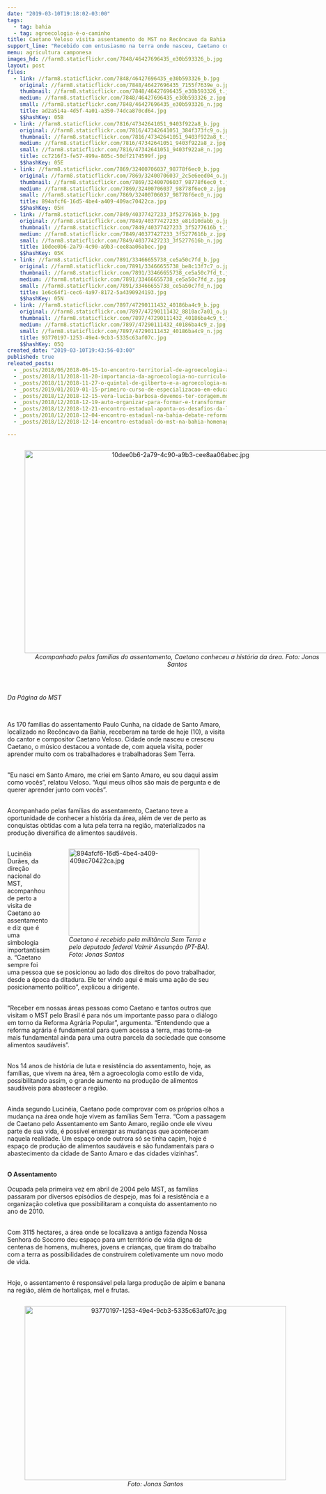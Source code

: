```yaml
---
date: "2019-03-10T19:18:02-03:00"
tags:
  - tag: bahia
  - tag: agroecologia-é-o-caminho
title: Caetano Veloso visita assentamento do MST no Recôncavo da Bahia
support_line: "Recebido com entusiasmo na terra onde nasceu, Caetano conhece a história de luta e resistência do assentamento Paulo Cunha"
menu: agricultura camponesa
images_hd: //farm8.staticflickr.com/7848/46427696435_e30b593326_b.jpg
layout: post
files:
  - link: //farm8.staticflickr.com/7848/46427696435_e30b593326_b.jpg
    original: //farm8.staticflickr.com/7848/46427696435_7155f7639e_o.jpg
    thumbnail: //farm8.staticflickr.com/7848/46427696435_e30b593326_t.jpg
    medium: //farm8.staticflickr.com/7848/46427696435_e30b593326_z.jpg
    small: //farm8.staticflickr.com/7848/46427696435_e30b593326_n.jpg
    title: ad2a514a-4d5f-4a01-a350-74dca870cd64.jpg
    $$hashKey: 05B
  - link: //farm8.staticflickr.com/7816/47342641051_9403f922a8_b.jpg
    original: //farm8.staticflickr.com/7816/47342641051_384f373fc9_o.jpg
    thumbnail: //farm8.staticflickr.com/7816/47342641051_9403f922a8_t.jpg
    medium: //farm8.staticflickr.com/7816/47342641051_9403f922a8_z.jpg
    small: //farm8.staticflickr.com/7816/47342641051_9403f922a8_n.jpg
    title: cc7216f3-fe57-499a-805c-50df2174599f.jpg
    $$hashKey: 05E
  - link: //farm8.staticflickr.com/7869/32400706037_98778f6ec0_b.jpg
    original: //farm8.staticflickr.com/7869/32400706037_2c5e6eed04_o.jpg
    thumbnail: //farm8.staticflickr.com/7869/32400706037_98778f6ec0_t.jpg
    medium: //farm8.staticflickr.com/7869/32400706037_98778f6ec0_z.jpg
    small: //farm8.staticflickr.com/7869/32400706037_98778f6ec0_n.jpg
    title: 894afcf6-16d5-4be4-a409-409ac70422ca.jpg
    $$hashKey: 05H
  - link: //farm8.staticflickr.com/7849/40377427233_3f5277616b_b.jpg
    original: //farm8.staticflickr.com/7849/40377427233_e81d10dabb_o.jpg
    thumbnail: //farm8.staticflickr.com/7849/40377427233_3f5277616b_t.jpg
    medium: //farm8.staticflickr.com/7849/40377427233_3f5277616b_z.jpg
    small: //farm8.staticflickr.com/7849/40377427233_3f5277616b_n.jpg
    title: 10dee0b6-2a79-4c90-a9b3-cee8aa06abec.jpg
    $$hashKey: 05K
  - link: //farm8.staticflickr.com/7891/33466655738_ce5a50c7fd_b.jpg
    original: //farm8.staticflickr.com/7891/33466655738_be8c13f7c7_o.jpg
    thumbnail: //farm8.staticflickr.com/7891/33466655738_ce5a50c7fd_t.jpg
    medium: //farm8.staticflickr.com/7891/33466655738_ce5a50c7fd_z.jpg
    small: //farm8.staticflickr.com/7891/33466655738_ce5a50c7fd_n.jpg
    title: 1e6c64f1-cec6-4a97-8172-5a4390924193.jpg
    $$hashKey: 05N
  - link: //farm8.staticflickr.com/7897/47290111432_40186ba4c9_b.jpg
    original: //farm8.staticflickr.com/7897/47290111432_8810ac7a01_o.jpg
    thumbnail: //farm8.staticflickr.com/7897/47290111432_40186ba4c9_t.jpg
    medium: //farm8.staticflickr.com/7897/47290111432_40186ba4c9_z.jpg
    small: //farm8.staticflickr.com/7897/47290111432_40186ba4c9_n.jpg
    title: 93770197-1253-49e4-9cb3-5335c63af07c.jpg
    $$hashKey: 05Q
created_date: "2019-03-10T19:43:56-03:00"
published: true
releated_posts:
  - _posts/2018/06/2018-06-15-1o-encontro-territorial-de-agroecologia-acontece-no-extremo-sul-da-bahia.md
  - _posts/2018/11/2018-11-20-importancia-da-agroecologia-no-curriculo-das-escola-do-campo.md
  - _posts/2018/11/2018-11-27-o-quintal-de-gilberto-e-a-agroecologia-na-saude-das-camponesas-e-camponeses.md
  - _posts/2019/01/2019-01-15-primeiro-curso-de-especializacao-em-educacao-e-agroecologia-acontece-no-extremo-sul-da-bahia.md
  - _posts/2018/12/2018-12-15-vera-lucia-barbosa-devemos-ter-coragem.md
  - _posts/2018/12/2018-12-19-auto-organizar-para-formar-e-transformar.md
  - _posts/2018/12/2018-12-21-encontro-estadual-aponta-os-desafios-da-luta-pela-terra-na-bahia.md
  - _posts/2018/12/2018-12-04-encontro-estadual-na-bahia-debate-reforma-agraria-popular-e-homenageia-marcio-matos.md
  - _posts/2018/12/2018-12-14-encontro-estadual-do-mst-na-bahia-homenageia-marcio-matos.md

---
```

<div style="text-align:center">
<figure class="image" style="display:inline-block"><img alt="10dee0b6-2a79-4c90-a9b3-cee8aa06abec.jpg" height="466" src="//farm8.staticflickr.com/7849/40377427233_3f5277616b_b.jpg" width="700" />
<figcaption><em>Acompanhado pelas fam&iacute;lias do assentamento, Caetano conheceu a hist&oacute;ria da &aacute;rea. Foto: Jonas Santos</em></figcaption>
</figure>
</div>

<p>&nbsp;</p>

<p><em>Da P&aacute;gina do MST</em></p>

<p>&nbsp;</p>

<p>As 170 fam&iacute;lias do assentamento Paulo Cunha, na cidade de Santo Amaro, localizado no Rec&ocirc;ncavo da Bahia, receberam na tarde de hoje (10), a visita do cantor e compositor Caetano Veloso. Cidade onde nasceu e cresceu Caetano, o m&uacute;sico destacou a vontade de, com aquela visita, poder aprender muito com os trabalhadores e trabalhadoras Sem Terra.</p>

<p><br />
&quot;Eu nasci em Santo Amaro, me criei em Santo Amaro, eu sou daqui assim como voc&ecirc;s&rdquo;, relatou Veloso. &ldquo;Aqui meus olhos s&atilde;o mais de pergunta e de querer aprender junto com voc&ecirc;s&rdquo;.</p>

<p><br />
Acompanhado pelas fam&iacute;lias do assentamento, Caetano teve a oportunidade de conhecer a hist&oacute;ria da &aacute;rea, al&eacute;m de ver de perto as conquistas obtidas com a luta pela terra na regi&atilde;o, materializados na produ&ccedil;&atilde;o diversifica de alimentos saud&aacute;veis.</p>

<figure class="image" style="float:right"><img alt="894afcf6-16d5-4be4-a409-409ac70422ca.jpg" height="200" src="//farm8.staticflickr.com/7869/32400706037_98778f6ec0_b.jpg" width="300" />
<figcaption><em>Caetano &eacute; recebido pela milit&acirc;ncia Sem Terra e<br />
pelo deputado federal Valmir Assun&ccedil;&atilde;o (PT-BA).<br />
Foto: Jonas Santos</em></figcaption>
</figure>

<p><br />
Lucin&eacute;ia Dur&atilde;es, da dire&ccedil;&atilde;o nacional do MST, acompanhou de perto a visita de Caetano ao assentamento e diz que &eacute; uma simbologia important&iacute;ssima. &ldquo;Caetano sempre foi uma pessoa que se posicionou ao lado dos direitos do povo trabalhador, desde a &eacute;poca da ditadura. Ele ter vindo aqui &eacute; mais uma a&ccedil;&atilde;o de seu posicionamento pol&iacute;tico&rdquo;, explicou a dirigente.</p>

<p><br />
&ldquo;Receber em nossas &aacute;reas pessoas como Caetano e tantos outros que visitam o MST pelo Brasil &eacute; para n&oacute;s um importante passo para o di&aacute;logo em torno da Reforma Agr&aacute;ria Popular&rdquo;, argumenta. &ldquo;Entendendo que a reforma agr&aacute;ria &eacute; fundamental para quem acessa a terra, mas torna-se mais fundamental ainda para uma outra parcela da sociedade que consome alimentos saud&aacute;veis&rdquo;.</p>

<p><br />
Nos 14 anos de hist&oacute;ria de luta e resist&ecirc;ncia do assentamento, hoje, as fam&iacute;lias, que vivem na &aacute;rea, t&ecirc;m a agroecologia como estilo de vida, possibilitando assim, o grande aumento na produ&ccedil;&atilde;o de alimentos saud&aacute;veis para abastecer a regi&atilde;o.</p>

<p><br />
Ainda segundo Lucin&eacute;ia, Caetano pode comprovar com os pr&oacute;prios olhos a mudan&ccedil;a na &aacute;rea onde hoje vivem as fam&iacute;lias Sem Terra. &ldquo;Com a passagem de Caetano pelo Assentamento em Santo Amaro, regi&atilde;o onde ele viveu parte de sua vida, &eacute; poss&iacute;vel enxergar as mudan&ccedil;as que aconteceram naquela realidade. Um espa&ccedil;o onde outrora s&oacute; se tinha capim, hoje &eacute; espa&ccedil;o de produ&ccedil;&atilde;o de alimentos saud&aacute;veis e s&atilde;o fundamentais para o abastecimento da cidade de Santo Amaro e das cidades vizinhas&rdquo;.</p>

<p><br />
<strong>O Assentamento</strong><br />
<br />
Ocupada pela primeira vez em abril de 2004 pelo MST, as fam&iacute;lias passaram por diversos epis&oacute;dios de despejo, mas foi a resist&ecirc;ncia e a organiza&ccedil;&atilde;o coletiva que possibilitaram a conquista do assentamento no ano de 2010.</p>

<p><br />
Com 3115 hectares, a &aacute;rea onde se localizava a antiga fazenda Nossa Senhora do Socorro deu espa&ccedil;o para um territ&oacute;rio de vida digna de centenas de homens, mulheres, jovens e crian&ccedil;as, que tiram do trabalho com a terra as possibilidades de constru&iacute;rem coletivamente um novo modo de vida.</p>

<p><br />
Hoje, o assentamento &eacute; respons&aacute;vel pela larga produ&ccedil;&atilde;o de aipim e banana na regi&atilde;o, al&eacute;m de hortali&ccedil;as, mel e frutas.</p>

<div style="text-align:center">
<figure class="image" style="display:inline-block"><img alt="93770197-1253-49e4-9cb3-5335c63af07c.jpg" height="400" src="//farm8.staticflickr.com/7897/47290111432_40186ba4c9_b.jpg" width="600" />
<figcaption><em>Foto: Jonas Santos</em></figcaption>
</figure>
</div>
